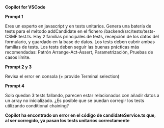 **Copilot for VSCode**

**Prompt 1**

Eres un experto en javascript y en tests unitarios.
Genera una batería de tests para el método addCandidate en el fichero /backend/src/tests/tests-CSMF.test.ts.
Hay 2 familias principales de tests, recepción de los datos del formulario, y guardado en la base de datos.
Los tests deben cubrir ambas familias de tests. Los tests deben seguir las buenas prácticas más recomendadas: Patrón Arrange-Act-Assert, Parametrización, Pruebas de casos límite.

**Prompt 2 y 3**

Revisa el error en consola (+ provide Terminal selection)

**Prompt 4**

Solo quedan 3 tests fallando, parecen estar relacionados con añadir datos a un array no inicializado.
¿Es posible que se puedan corregir los tests utilizando conditional chaining?

**Copilot ha encontrado un error en el código de candidateService.ts que, al ser corregido, ya pasan los tests unitarios correctamente**
